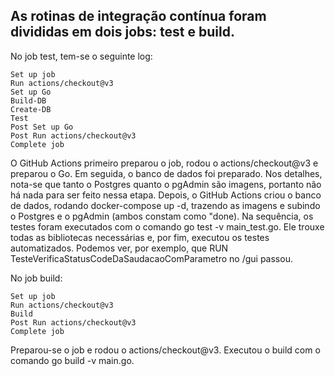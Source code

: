 ## As rotinas de integração contínua foram divididas em dois jobs: test e build.

No job test, tem-se o seguinte log:

    Set up job
    Run actions/checkout@v3
    Set up Go
    Build-DB
    Create-DB
    Test
    Post Set up Go
    Post Run actions/checkout@v3
    Complete job

O GitHub Actions primeiro preparou o job, rodou o actions/checkout@v3 e preparou o Go. 
Em seguida, o banco de dados foi preparado. Nos detalhes, nota-se que tanto o Postgres quanto o pgAdmin são imagens, portanto não há nada para ser feito nessa etapa.
Depois, o GitHub Actions criou o banco de dados, rodando docker-compose up -d, trazendo as imagens e subindo o Postgres e o pgAdmin (ambos constam como "done).
Na sequência, os testes foram executados com o comando go test -v main_test.go.
Ele trouxe todas as bibliotecas necessárias e, por fim, executou os testes automatizados. Podemos ver, por exemplo, que RUN TesteVerificaStatusCodeDaSaudacaoComParametro no /gui passou.


No job build:

    Set up job
    Run actions/checkout@v3
    Build
    Post Run actions/checkout@v3
    Complete job

Preparou-se o job e rodou o actions/checkout@v3.
Executou o build com o comando go build -v main.go. 

